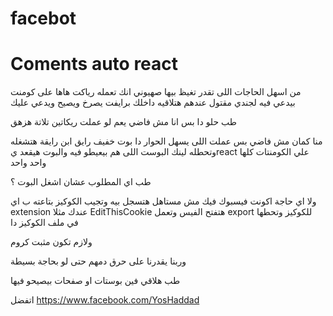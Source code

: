 # facebot
# Coments auto react
من اسهل الحاجات اللى تقدر تغيظ بيها صهيوني انك تعمله رياكت هاها على كومنت بيدعي فيه لجندي مقتول عندهم هتلاقيه داخلك برايفت يصرخ ويصيح ويدعي عليك

طب حلو دا بس انا مش فاضي يعم لو عملت ريكاتين تلاتة هزهق 

منا كمان مش فاضي بس عملت اللى يسهل الحوار دا بوت خفيف رايق ابن رايقة هتشغله وتحطله لينك البوست اللى هم بيعيطو فيه والبوت هيقعد يreact علي الكومنتات كلها واحد واحد 

طب اي المطلوب عشان اشغل البوت ؟

ولا اي حاجة اكونت فيسبوك فيك مش مستاهل هتسجل بيه وتجيب الكوكيز بتاعته ب اي extension عندك مثلا EditThisCookie هتفتح الفيس وتعمل export للكوكيز وتحطها في ملف الكوكيز دا

ولازم تكون مثبت كروم 

وربنا يقدرنا على حرق دمهم حتى لو بحاجة بسيطة 

طب هلاقي فين بوستات او صفحات بيصيحو فيها 

اتفضل https://www.facebook.com/YosHaddad 
